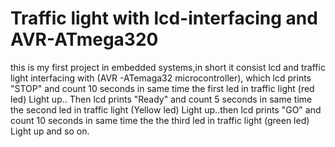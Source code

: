 # Traffic light with lcd-interfacing and AVR-ATmega320
this is my first project in embedded systems,in short  it consist lcd and traffic light interfacing with (AVR -ATemaga32 microcontroller),
which lcd prints "STOP" and count 10 seconds in same time the first led in traffic light (red led) Light up.. Then lcd prints "Ready" and count 5 seconds in same time the second led in traffic light (Yellow led) Light up..then lcd prints "GO" and count 10 seconds in same time the the third led in traffic light (green led) Light up and so on.
